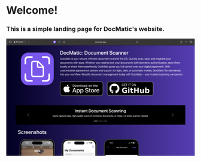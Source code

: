 # Welcome!
### This is a simple landing page for DocMatic's website.

<div style="display: flex; flex-direction: column; align-items: center; text-align: center;">
    <a href="https://docmatic.app" target="_blank" rel="noopener noreferrer">
        <img src="Images/DocMatic Website Screenshot.png" alt="Website Preview" width="600" />
    </a>
</div>
